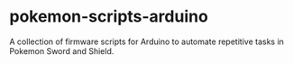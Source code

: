 # pokemon-scripts-arduino
A collection of firmware scripts for Arduino to automate repetitive tasks in Pokemon Sword and Shield.
